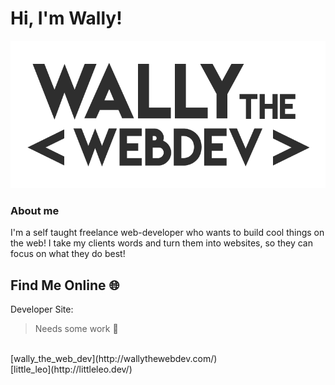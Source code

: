 # Hi, I'm Wally! 

![wally the web dev logo](img/dark-logo.png)

### About me 
I'm a self taught freelance web-developer who wants to build cool things on the web! 
I take my clients words and turn them into websites, so they can focus on what they do best!

## Find Me Online :globe_with_meridians:

Developer Site:
<br>
> Needs some
> work :hear_no_evil:
<br>
[wally_the_web_dev](http://wallythewebdev.com/)

<br>
[little_leo](http://littleleo.dev/)


